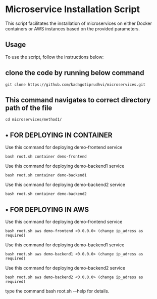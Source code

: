 # Microservice Installation Script <br>

This script facilitates the installation of microservices on either Docker containers or AWS instances based on the provided parameters.

## Usage
To use the script, follow the instructions below: <br>

## clone the code by running below command
```
git clone https://github.com/kadagotiprudhvi/microservices.git
```
## This command navigates to correct directory path of the file 
```
cd microservices/method1/
```

## • FOR DEPLOYING IN CONTAINER <br>

Use this command for deploying demo-frontend service <br>
  ```
bash root.sh container demo-frontend
```

Use this command for deploying demo-backend1 service <br>
  ```
bash root.sh container demo-backend1
```

Use this command for deploying demo-backend2 service <br>
  ```
bash root.sh container demo-backend2
```

## • FOR DEPLOYING IN AWS <br>
 
Use this command for deploying demo-frontend service <br>
  ```
bash root.sh aws demo-frontend <0.0.0.0> (change ip_adress as required)
```

Use this command for deploying demo-backend1 service    
  ```
bash root.sh aws demo-backend1 <0.0.0.0> (change ip_adress as required)
```

Use this command for deploying demo-backend2 service    
  ```
bash root.sh aws demo-backend2 <0.0.0.0> (change ip_adress as required)
```

type the command bash root.sh --help for details.


